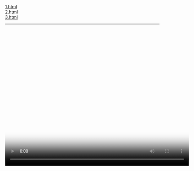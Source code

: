<html>
<body>
<a href="1.html"> 1.html </a>
<br />
<a href="2.html"> 2.html </a>
<br />
<a href="3.html"> 3.html </a>
<hr />
<video src="2.mp4"
    poster="1.jpg"
    width="600" height="450"
    preload="auto"
    controls>
<img src="1.jpg"
     alt="1.jpg"
     title="1.jpg"/>
</body>
</html>
